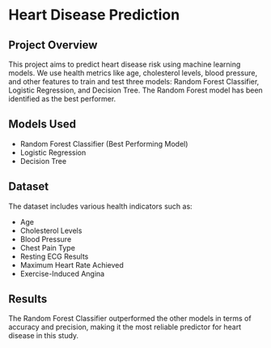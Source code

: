 

# Heart Disease Prediction

## Project Overview
This project aims to predict heart disease risk using machine learning models. We use health metrics like age, cholesterol levels, blood pressure, and other features to train and test three models: Random Forest Classifier, Logistic Regression, and Decision Tree. The Random Forest model has been identified as the best performer.

## Models Used
- Random Forest Classifier (Best Performing Model)
- Logistic Regression
- Decision Tree

## Dataset
The dataset includes various health indicators such as:
- Age
- Cholesterol Levels
- Blood Pressure
- Chest Pain Type
- Resting ECG Results
- Maximum Heart Rate Achieved
- Exercise-Induced Angina

## Results
The Random Forest Classifier outperformed the other models in terms of accuracy and precision, making it the most reliable predictor for heart disease in this study.

